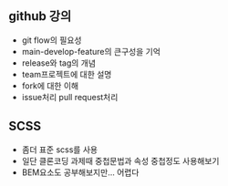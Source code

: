 ## github 강의
- git flow의 필요성
- main-develop-feature의 큰구성을 기억
- release와 tag의 개념
- team프로젝트에 대한 설명
- fork에 대한 이해
- issue처리 pull request처리

## SCSS
- 좀더 표준 scss를 사용
- 일단 클론코딩 과제때 중첩문법과 속성 중첩정도 사용해보기
- BEM요소도 공부해보지만... 어렵다
